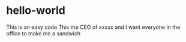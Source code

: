 # hello-world
This is an easy code
This the CEO of xxxxx and I want everyone in the office to make me a sandwich

